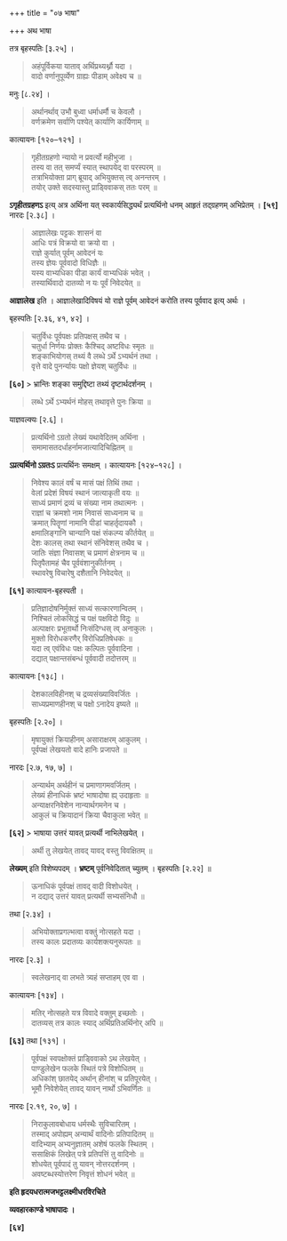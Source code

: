 +++
title = "०७ भाषा"

+++
अथ भाषा

तत्र बृहस्पतिः [३.२५] ।

> अहंपूर्विकया याताव् अर्थिप्रथ्यर्थ्नौ यदा ।  
> वादो वर्णानुपूर्व्येण ग्राह्यः पीडाम् अवेक्ष्य च ॥

मनुः [८.२४] ।

> अर्थानर्थाव् उभौ बुध्वा धर्माधर्मौ च केवलौ ।  
> वर्णक्रमेण सर्वाणि पश्येत् कार्याणि कार्यिणाम् ॥

कात्यायनः [१२०–१२१] ।

> गृहीतग्रहणो न्यायो न प्रवर्त्यो महीभुजा ।  
> तस्य वा तत् समर्प्यं स्यात् स्थापयेद् वा परस्परम् ॥  
> तत्राभियोक्ता प्राग् ब्रूयाद् अभियुक्तस् त्व् अनन्तरम् ।  
> तयोर् उक्ते सदस्यास्तु प्राड्विवाकस् ततः परम् ॥

**ऽगृहीतग्रहणऽ** इत्य् अत्र अर्थिना यत् स्वकार्यसिद्ध्यर्थं प्रत्यर्थिनो धनम् आहृतं तद्ग्रहणम् अभिप्रेतम् । **[५९]** नारदः [२.३८] ।

> आज्ञालेखः पट्टकः शासनं वा  
> आधिः पत्रं विक्रयो वा क्रयो वा ।  
> राज्ञे कुर्यात् पूर्वम् आवेदनं यः   
> तस्य ज्ञेयः पूर्ववादो विधिज्ञैः ॥  
> यस्य वाभ्यधिका पीडा कार्यं वाभ्यधिकं भवेत् ।  
> तस्यार्थिवादो दातव्यो न यः पूर्वं निवेदयेत् ॥

**आज्ञालेख** इति । आज्ञालेखादिविषयं यो राज्ञे पूर्वम् आवेदनं करोति तस्य पूर्ववाद इत्य् अर्थः ।

बृहस्पतिः [२.३६, ४१, ४२] ।

> चतुर्विधः पूर्वपक्षः प्रतिपक्षस् तथैव च ।  
> चतुर्धा निर्णयः प्रोक्तः कैश्चिद् अष्टविधः स्मृतः ॥  
> शङ्काभियोगस् तथ्यं वै लब्धे ऽर्थे ऽभ्यर्थनं तथा ।  
> वृत्ते वादे पुनर्न्यायः पक्षो ज्ञेयश् चतुर्विधः ॥

**[६०]** > भ्रान्तिः शङ्का समुद्दिष्टा तथ्यं दृष्टार्थदर्शनम् ।  
> लब्धे ऽर्थे ऽभ्यर्थनं मोहस् तथावृत्ते पुनः क्रिया ॥

याज्ञवल्क्यः [२.६] ।

> प्रत्यर्थिनो ऽग्रतो लेख्यं यथावेदितम् अर्थिना ।  
> समामासतदर्धाहर्नामजात्यादिचिह्नितम् ॥

**ऽप्रत्यर्थिनो ऽग्रतःऽ** प्रत्यर्थिनः समक्षम् । कात्यायनः [१२४–१२८] ।

> निवेश्य कालं वर्षं च मासं पक्षं तिथिं तथा ।  
> वेलां प्रदेशं विषयं स्थानं जात्याकृती वयः ॥  
> साध्यं प्रमाणं द्रव्यं च संख्या नाम तथात्मनः ।  
> राज्ञां च क्रमशो नाम निवासं साध्यनाम च ॥  
> क्रमात् पितॄणां नामानि पीडां चाहर्तृदायकौ ।  
> क्षमालिङ्गानि चान्यानि पक्षं संकल्प्य कीर्तयेत् ॥  
> देशः कालस् तथा स्थानं संनिवेशस् तथैव च ।  
> जातिः संज्ञा निवासश् च प्रमाणं क्षेत्रनाम च ॥  
> पितृपैतामहं चैव पूर्ववंशानुकीर्तनम् ।  
> स्थावरेषु विचारेषु दशैतानि निवेदयेत् ॥

**[६१]** कात्यायन-बृहस्पती ।

> प्रतिज्ञादोषनिर्मुक्तं साध्यं सत्कारणान्वितम् ।  
> निश्चितं लोकसिद्धं च पक्षं पक्षविदो विदुः ॥  
> अल्पाक्षरः प्रभूतार्थो निःसंदिग्धस् त्व् अनाकुलः ।  
> मुक्तो विरोधकरणैर् विरोधिप्रतिषेधकः ॥  
> यदा त्व् एवंविधः पक्षः कल्पितः पूर्ववादिना ।  
> दद्यात् पक्षान्तसंबन्धं पूर्ववादी तदोत्तरम् ॥

कात्यायनः [१३८] ।

> देशकालविहीनश् च द्रव्यसंख्याविवर्जितः ।  
> साध्यप्रमाणहीनश् च पक्षो ऽनादेय इष्यते ॥

बृहस्पतिः [२.२०] ।

> मृषायुक्तं क्रियाहीनम् असाराक्षरम् आकुलम् ।  
> पूर्वपक्षं लेखयतो वादे हानिः प्रजापते ॥

नारदः [२.७, १७, ७] ।

> अन्यार्थम् अर्थहीनं च प्रमाणागमवर्जितम् ।  
> लेख्यं हीनाधिकं भ्रष्टं भाषादोषा ह्य् उदाहृताः ॥  
> अन्याक्षरनिवेशेन नान्यार्थगमनेन च ।  
> आकुलं च क्रियादानं क्रिया चैवाकुला भवेत् ॥

**[६२]** > भाषाया उत्तरं यावत् प्रत्यर्थी नाभिलेखयेत् ।  
> अर्थी तु लेखयेत् तावद् यावद् वस्तु विवक्षितम् ॥

**लेख्यम्** इति विशेष्यपदम् । **भ्रष्टम्** पूर्वनिवेदितात् च्युतम् । बृहस्पतिः [२.२२] ॥

> ऊनाधिकं पूर्वपक्षं तावद् वादी विशोधयेत् ।  
> न दद्याद् उत्तरं यावत् प्रत्यर्थी सभ्यसंनिधौ ॥

तथा [२.३४] ।

> अभियोक्ताप्रगल्भत्वा वक्तुं नोत्सहते यदा ।  
> तस्य कालः प्रदातव्यः कार्यशक्त्यनुरूपतः ॥

नारदः [२.३] ।

> स्वलेखनाद् वा लभते त्र्यहं सप्ताहम् एव वा ।

कात्यायनः [१३४] ।

> मतिर् नोत्सहते यत्र विवादे वक्तुम् इच्छतोः ।  
> दातव्यस् तत्र कालः स्याद् अर्थिप्रतिअर्थिनोर् अपि ॥

**[६३]** तथा [१३१] ।

> पूर्वपक्षं स्वपक्षोक्तं प्राड्विवाको ऽथ लेखयेत् ।  
> पाण्डुलेखेन फलके स्थितं पत्रे विशोधितम् ॥  
> अधिकांश् छातयेद् अर्थान् हीनांश् च प्रतिपूरयेत् ।  
> भूमौ निवेशेयेत् तावद् यावन् नार्थो ऽभिवर्णितः  ॥

नारदः [२.१९, २०, ७] ।

> निराकुलावबोधाय धर्मस्थैः सुविचारितम् ।  
> तस्माद् अपोह्यम् अन्यार्थं वादिनोः प्रतिपादितम् ॥  
> वादिभ्याम् अभ्यनुज्ञातम् अशेषं फलके स्थितम् ।  
> ससाक्षिकं लिखेत् पत्रे प्रतिपत्तिं तु वादिनोः ॥  
> शोधयेत् पूर्वपादं तु यावन् नोत्तरदर्शनम् ।  
> अवष्टब्धस्योत्तरेण निवृत्तं शोधनं भवेत् ॥

**इति हृदयधरात्मजभट्टलक्ष्मीधरविरचिते**

**व्यवहारकाण्डे भाषापादः ।**

**[६४]**